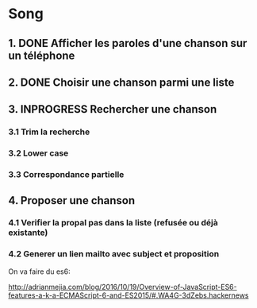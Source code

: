 # Song

## 1. DONE Afficher les paroles d'une chanson sur un téléphone
## 2. DONE Choisir une chanson parmi une liste
## 3. INPROGRESS Rechercher une chanson
### 3.1 Trim la recherche
### 3.2 Lower case
### 3.3 Correspondance partielle
## 4. Proposer une chanson
### 4.1 Verifier la propal pas dans la liste (refusée ou déjà existante)
### 4.2 Generer un lien mailto avec subject et proposition

On va faire du es6:

http://adrianmejia.com/blog/2016/10/19/Overview-of-JavaScript-ES6-features-a-k-a-ECMAScript-6-and-ES2015/#.WA4G-3dZebs.hackernews
